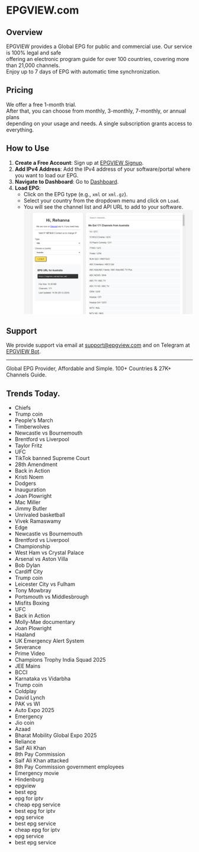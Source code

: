 # EPGVIEW.com



## Overview
EPGVIEW provides a Global EPG for public and commercial use. Our service is 100% legal and safe\
offering an electronic program guide for over 100 countries, covering more than 21,000 channels.\
Enjoy up to 7 days of EPG with automatic time synchronization.

## Pricing
We offer a free 1-month trial. \
After that, you can choose from monthly, 3-monthly, 7-monthly, or annual plans \
depending on your usage and needs. A single subscription grants access to everything.

## How to Use
1. **Create a Free Account**: Sign up at [EPGVIEW Signup](https://epgview.com/signup.php).
2. **Add IPv4 Address**: Add the IPv4 address of your software/portal where you want to load our EPG.
3. **Navigate to Dashboard**: Go to [Dashboard](https://epgview.com/dashboard.php).
4. **Load EPG**:
   - Click on the EPG type (e.g., `xml` or `xml.gz`).
   - Select your country from the dropdown menu and click on `Load`.
   - You will see the channel list and API URL to add to your software.
![EPGVIEW](img/dashboard.png)
## Support
We provide support via email at [support@epgview.com](mailto:support@epgview.com) and on Telegram at [EPGVIEW Bot](https://t.me/epgview_bot).

---

Global EPG Provider, Affordable and Simple. 100+ Countries & 27K+ Channels Guide.

## Trends Today.

- Chiefs
- Trump coin
- People's March
- Timberwolves
- Newcastle vs Bournemouth
- Brentford vs Liverpool
- Taylor Fritz
- UFC
- TikTok banned Supreme Court
- 28th Amendment
- Back in Action
- Kristi Noem
- Dodgers
- Inauguration
- Joan Plowright
- Mac Miller
- Jimmy Butler
- Unrivaled basketball
- Vivek Ramaswamy
- Edge
- Newcastle vs Bournemouth
- Brentford vs Liverpool
- Championship
- West Ham vs Crystal Palace
- Arsenal vs Aston Villa
- Bob Dylan
- Cardiff City
- Trump coin
- Leicester City vs Fulham
- Tony Mowbray
- Portsmouth vs Middlesbrough
- Misfits Boxing
- UFC
- Back in Action
- Molly-Mae documentary
- Joan Plowright
- Haaland
- UK Emergency Alert System
- Severance
- Prime Video
- Champions Trophy India Squad 2025
- JEE Mains
- BCCI
- Karnataka vs Vidarbha
- Trump coin
- Coldplay
- David Lynch
- PAK vs WI
- Auto Expo 2025
- Emergency
- Jio coin
- Azaad
- Bharat Mobility Global Expo 2025
- Reliance
- Saif Ali Khan
- 8th Pay Commission
- Saif Ali Khan attacked
- 8th Pay Commission government employees
- Emergency movie
- Hindenburg
- epgview
- best epg
- epg for iptv
- cheap epg service
- best epg for iptv
- epg service
- best epg service
- cheap epg for iptv
- epg service
- best epg service
